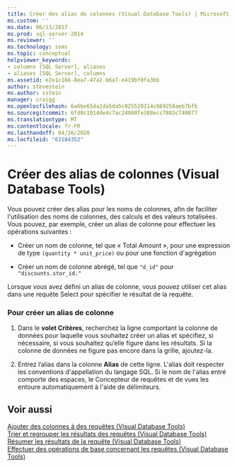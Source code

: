 ```yaml
---
title: Créer des alias de colonnes (Visual Database Tools) | Microsoft Docs
ms.custom: ''
ms.date: 06/13/2017
ms.prod: sql-server-2014
ms.reviewer: ''
ms.technology: ssms
ms.topic: conceptual
helpviewer_keywords:
- columns [SQL Server], aliases
- aliases [SQL Server], columns
ms.assetid: e2e1c166-8ea7-47a2-b6a7-e419bf0fa3bb
author: stevestein
ms.author: sstein
manager: craigg
ms.openlocfilehash: 6a6be65da2da5da5c025520314c069258aeb7bfb
ms.sourcegitcommit: 6fd8c1914de4c7ac24900fe388ecc7883c740077
ms.translationtype: MT
ms.contentlocale: fr-FR
ms.lasthandoff: 04/26/2020
ms.locfileid: "63184352"
---
```

# <a name="create-column-aliases-visual-database-tools"></a>Créer des alias de colonnes (Visual Database Tools)
  Vous pouvez créer des alias pour les noms de colonnes, afin de faciliter l'utilisation des noms de colonnes, des calculs et des valeurs totalisées. Vous pouvez, par exemple, créer un alias de colonne pour effectuer les opérations suivantes :  
  
-   Créer un nom de colonne, tel que « Total Amount », pour une expression de type `(quantity * unit_price)` ou pour une fonction d'agrégation  
  
-   Créer un nom de colonne abrégé, tel que `"d_id"` pour `"discounts.stor_id."`  
  
 Lorsque vous avez défini un alias de colonne, vous pouvez utiliser cet alias dans une requête Select pour spécifier le résultat de la requête.  
  
### <a name="to-create-a-column-alias"></a>Pour créer un alias de colonne  
  
1.  Dans le **volet Critères**, recherchez la ligne comportant la colonne de données pour laquelle vous souhaitez créer un alias et spécifiez, si nécessaire, si vous souhaitez qu’elle figure dans les résultats. Si la colonne de données ne figure pas encore dans la grille, ajoutez-la.  
  
2.  Entrez l’alias dans la colonne **Alias** de cette ligne. L'alias doit respecter les conventions d'appellation du langage SQL. Si le nom de l'alias entré comporte des espaces, le Concepteur de requêtes et de vues les entoure automatiquement à l'aide de délimiteurs.  
  
## <a name="see-also"></a>Voir aussi  
 [Ajouter des colonnes à des requêtes &#40;Visual Database Tools&#41;](visual-database-tools.md)   
 [Trier et regrouper les résultats des requêtes &#40;Visual Database Tools&#41;](sort-and-group-query-results-visual-database-tools.md)   
 [Résumer les résultats de la requête &#40;Visual Database Tools&#41;](summarize-query-results-visual-database-tools.md)   
 [Effectuer des opérations de base concernant les requêtes &#40;Visual Database Tools&#41;](perform-basic-operations-with-queries-visual-database-tools.md)  
  
  
